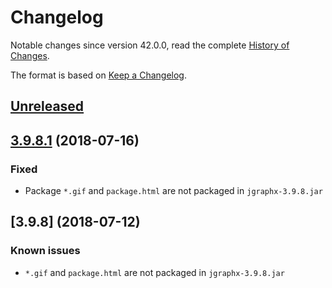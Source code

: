 # Changelog
Notable changes since version 42.0.0, read the complete [History of Changes](https://jdbc.postgresql.org/documentation/changelog.html).

The format is based on [Keep a Changelog](http://keepachangelog.com/en/1.0.0/).

## [Unreleased]

## [3.9.8.1] (2018-07-16)
### Fixed
- Package `*.gif` and `package.html` are not packaged in `jgraphx-3.9.8.jar`

## [3.9.8] (2018-07-12)
### Known issues
- `*.gif` and `package.html` are not packaged in `jgraphx-3.9.8.jar`

[3.9.8.1]: https://github.com/pgjdbc/pgjdbc/compare/v3.9.8...v3.9.8.1
[Unreleased]: https://github.com/pgjdbc/pgjdbc/compare/v3.9.8.1...HEAD
